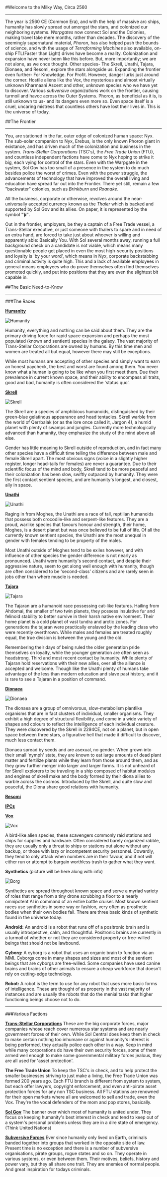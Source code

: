 #Welcome to the Milky Way, Circa 2560
___

The year is 2560 CE (Common Era), and with the help of massive arc ships, humanity has slowly spread out amongst the stars, and colonized our neighboring systems. *Warpgates* now connect Sol and the Colonies, making travel take mere months, rather than decades. The discovery of the seemingly supernatural material, *Phoron*, has also helped push the bounds of science, and with the usage of *Terraforming Machines* also available, on-ship FTL(Faster than Light) drives have become a reality. Colonization and expansion have never been like this before. 
But, more importantly; we are not alone, as we once thought. Other species- The Skrell, Unathi, Tajara, Dionaea, and Resomi, explore the stars alongside us. Expanding the frontier even further- For Knowledge. For Profit.
However, danger lurks just around the corner. Hostile aliens like the Vox, the mysterious and almost virtually unknown Kharmaani Ascent and other, unknown species who we have yet to discover. Various *subversive organizations* work on the frontier, causing turmoil and havoc across the Outer Systems. Phoron, as beneficial as it is, is still unknown to us-  and its dangers even more so. Even space itself is a cruel, uncaring mistress that countless others have lost their lives in.
This is the universe of today.

##The Frontier
___

You, are stationed in the far, outer edge of colonized human space: Nyx. The sub-solar companion to Nyx, Erebus, is the only known Phoron giant in existance, and has driven much of the colonization and business in the system. *Trans-Stellar Corporations* (TSC's), the *Free Trade Union* (FTU), and countless independent factions have come to Nyx hoping to strike it big, each vying for control of the stars. Even with the Warpgate in the system, Sol Gov has too small of a presence in the system to do much besides police the worst of crimes. Even with the power struggle, the advancements of technology that have improved the overall living and education have spread far out into the Frontier. There yet still, remain a few "backwater" colonies, such as *Brinkburn* and *Roanake*.

All the business, corporate or otherwise, revolves around the near-universally accepted currency known as the *Thaler* which is backed and supported by Sol Gov and its allies. On paper, it is represented by the symbol **"þ"**.

Out in the frontier, employers, be they a captain of a Free Trade vessel, a Trans-Stellar executive, or just someone with thalers to spare and in need of an extra hand, are forced to take just about whoever is willing and apparently able: Basically You. With Sol several months away, running a full background check on a candidate is not viable, which means many questionable people get placed in even the most high-security positions and loyalty is 'by your word', which means in Nyx, corporate backstabbing and criminal activity is quite high. This and a lack of available employees in general means employees who do prove themselves often find themselves promoted quickly, and put into positions that they are even the slightest bit capable in.

##The Basic Need-to-Know
___

###The Races

[**Humanity**](https://baystation12.net/lore/Humanity)

![Humanity](https://wiki.baystation12.net/images/6/60/Background-humans.png) 

Humanity, everything and nothing can be said about them. They are the primary driving force for rapid space expansion and perhaps the most populated (known and sentient) species in the galaxy. The vast majority of Trans-Stellar Corporations are owned by humans. By this time men and women are treated all but equal, however there may still be exceptions. 

While most humans are accepting of other species and simply want to earn an honest paycheck, the best and worst are found among them. You never know what a human is going to be like when you first meet them. Due their prevalence in current known space, and their ability to encompass all traits, good and bad, humanity is often considered the 'status quo'.

[**Skrell**](https://baystation12.net/lore/The-Skrell)

![Skrell](https://wiki.baystation12.net/images/4/4d/Background-Skrell.png)

The Skrell are a species of amphibious humanoids, distinguished by their green-blue gelatinous appearance and head tentacles. Skrell warble from the world of Qerrbalak (or as the lore once called it, Jargon 4), a humid planet with plenty of swamps and jungles. Currently more technologically advanced than humanity, they emphasize the study of the mind above all else.

Gender has little meaning to Skrell outside of reproduction, and in fact many other species have a difficult time telling the difference between male and female Skrell apart. The most obvious signs (voice in a slightly higher register, longer head-tails for females) are never a guarantee. Due to their scientific focus of the mind and body, Skrell tend to be more peaceful and their colonization has been slow, swiftly outpaced by humanity. They were the first contact sentient species, and are humanity's longest, and closest, ally in space.

[**Unathi**](https://baystation12.net/lore/The-Unathi) 

![Unathi](https://wiki.baystation12.net/images/f/f8/Background-unathi.png)

Raging in from Moghes, the Unathi are a race of tall, reptilian humanoids that possess both crocodile-like and serpent-like features. They are a proud, warlike species that favours honour and strength, their home, Moghes, is a desert planet but was once believed to be full of life. Of all the currently known sentient species, the Unathi are the most unequal in gender with females tending to be property of the males.

Most Unathi outside of Moghes tend to be exiles however, and with influence of other species the gender difference is not nearly as pronounced. Unathi were humanity's second contact, and despite their aggressive nature, seem to get along well enough with humanity, though are often considered to be 'second-class' citizens and are rarely seen in jobs other than where muscle is needed.

[**Tajara**](https://baystation12.net/lore/The-Tajara) 

![Tajara](https://wiki.baystation12.net/images/9/92/Background-tajaran.png)

The Tajaran are a humanoid race possessing cat-like features. Hailing from Ahdomai, the smaller of two twin planets, they possess insulative fur and felinoid stability to better survive in their harsh native environment. Their home planet is a cold planet of vast tundra and arctic zones. For generations the tajaran were practically enslaved by the leading class who were recently overthrown. While males and females are treated roughly equal, the true division is between the young and the old. 

Remembering their days of being ruled the older generation pride themselves on loyalty, while the younger generation are often seen as headstrong. Third and most recent contact by humanity. While plenty of Tajaran hold reservations with their new allies, over all the alliance is accepted and welcome. Though like the Unathi plenty of humans take advantage of the less than modern education and slave past history, and it is rare to see a Tajaran in a position of command.

[**Dionaea**](https://baystation12.net/lore/The-Dionaea)

![Dionaea](https://wiki.baystation12.net/images/3/33/Dionaea-background.png)

The dionaea are a group of omnivorous, slow-metabolism plantlike organisms that are in fact clusters of individual, smaller organisms. They exhibit a high degree of structural flexibility, and come in a wide variety of shapes and colours to reflect the intelligence of each individual creature. They were discovered by the Skrell in 2294CE, not on a planet, but in open space between three stars, a figurative hell that made it difficult to discover, much less contact them.

Dionaea spread by seeds and are asexual, no gender.
When grown into their small 'nymph' state, they are known to eat large amounts of dead plant matter and fertilize plants while they learn from those around them, and as they grow further merger into larger and larger forms. It is not unheard of for Skrell explorers to be traveling in a ship composed of habitat modules and engines of skrell make and the body formed by their diona allies to warble across the cosmos. Introduced by the Skrell, and quite slow and peaceful, the Diona share good relations with humanity.

[**Resomi**](https://baystation12.net/lore/Resomi)


[**IPCs**](https://baystation12.net/lore/The-IPCs)


[**Vox**](https://baystation12.net/lore/Vox)

![Vox](https://wiki.baystation12.net/images/c/cf/Background-vox.png)

A bird-like alien species, these scavengers commonly raid stations and ships for supplies and hardware. Often considered barely organized rabble, they are usually only a threat to ships or stations out alone without any backup, or those with lazy or incompetent security personnel. Cowardly, they tend to only attack when numbers are in their favour, and if not will either run or attempt to bargain worthless trash to gather what they want.



**Synthetics** (picture will be here along with info)

![Borg](https://wiki.baystation12.net/images/f/f1/Generic_borg.png)

Synthetics are spread throughout known space and serve a myriad variety of roles that range from a tiny drone scrubbing a floor to a nearly omnipotent AI in command of an entire battle cruiser. Most known sentient races use synthetics in some way or fashion, very often as prosthetic bodies when their own bodies fail. There are three basic kinds of synthetic found in the universe today:

**Android:** An android is a robot that runs off of a positronic brain and is usually introspective, calm, and thoughtful. Positronic brains are currently in a turmoil of whether or not they are considered property or free-willed beings that should not be lawbound.

**Cyborg:** A cyborg is a robot that uses an organic brain to function via an MMI. Cyborgs come in many shapes and sizes and most of the sentient beings that are cyborgs are free-willed. Some companies have used canine brains and brains of other animals to ensure a cheap workforce that doesn't rely on cutting-edge technology.

**Robot:** A robot is the term to use for any robot that uses more basic forms of intelligence. These are thought of as property in the vast majority of instances and are usually the robots that do the menial tasks that higher functioning beings choose not to do.


___

###Various Factions

[**Trans-Stellar Corporations**](https://baystation12.net/lore/Section-3)
These are the big corporate forces, major companies whose reach cover numerous star systems and are nearly government forces of their own. While Sol Central does keep them in check to make certain nothing too inhumane or against humanity's interest is being performed, they actually police each other in a way. Keep in mind while many corporations do have their own security forces, some of them armed well enough to make some governmental military forces jealous, they are all used for 'asset protection'.

**The Free Trade Union**
To keep the TSC's in check, and to help protect the smaller businesses striving to just make a living, the Free Trade Union was formed 200 years ago. Each FTU branch is different from system to system, but each offer lawyers, copyright enforcement, and even anti-pirate asset protection forces for any non TSC business. All FTU stations are renowned for their open markets where all are welcomed to sell and trade, even the Vox. They're the vocal defenders of the mom and pop stores, basically.

[**Sol Gov**](https://baystation12.net/lore/Section-8)
The banner over which most of humanity is united under. They focus on keeping humanity's best interest in check and tend to keep out of a system's personal problems unless they are in a dire state of emergency. (Think United Nations)

[**Subversive Forces**](https://baystation12.net/lore/Section-5)
Ever since humanily only lived on Earth, criminals banded together into groups that worked in the opposite side of law. Present time is no exception and there is a number of subversive organisations, pirate groups, rogue states and so on. They operate in various systems, or even between them. Their motives, beliefs, history and power vary, but they all share one trait. They are enemies of normal people. And great inspiration for todays criminals.
